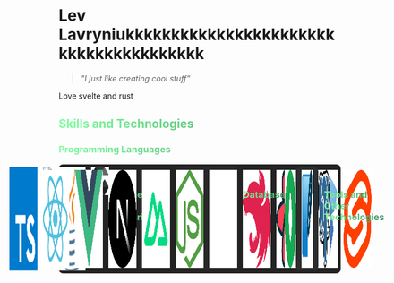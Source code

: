 # Lev Lavryniukkkkkkkkkkkkkkkkkkkkkkkkkkkkkkkkkkkkkkk

> _"I just like creating cool stuff"_

Love svelte and rust
## <p style="background: linear-gradient(to right, #80FF9F, #408F60); -webkit-background-clip: text; -webkit-text-fill-color: transparent;">Skills and Technologies</p>

### <p style="background: linear-gradient(to right, #80FF9F, #408F60); -webkit-background-clip: text; -webkit-text-fill-color: transparent;">Programming Languages</p>

<div style="display:flex;flex-direction:row;gap:10px; background-color: rgb(35,35,35); justify-content:center; padding: 5px 10px; border-radius:8px;"> <img src="./images/typescript-seeklogo.com.svg" width="50">  <img src="https://www.rust-lang.org/logos/rust-logo-128x128.png" width="50"> <img src="./images/java.svg" width="50"> <img src="./images/solidity.svg" height="50"> 

### <p style="background: linear-gradient(to right, #80FF9F, #408F60); -webkit-background-clip: text; -webkit-text-fill-color: transparent;">Frameworks and Libraries</p>

<div style="display:flex;flex-direction:row;gap:10px; background-color: rgb(40,40,40); justify-content:center; padding: 5px 10px; border-radius:8px;"><img src="./images/react-seeklogo.com.svg" width="50"> <img src="./images/vue.svg" width="50"> <img src="./images/next-js-icon-seeklogo.com.svg" width="50"> <img src="./images/nuxt.svg" width="50"> <img src="./images/nodejs-seeklogo.com.svg" width="50"> <img src="./images/expressjs-icon.svg" width="50"> <img src="./images/nestjs-seeklogo.com.svg" width="50"> <img src="./images/react-query-seeklogo.com.svg" width="50"> <img src="./images/solid.svg" width="50"> <img src="./images/svelte.svg" width="50"></div>

### <p style="background: linear-gradient(to right, #80FF9F, #408F60); -webkit-background-clip: text; -webkit-text-fill-color: transparent;">Databases</p>

<div style="display:flex;flex-direction:row;gap:10px; background-color: rgb(45,45,45); justify-content:center; padding: 5px 10px; border-radius:8px;"><img src="./images/mongodb-seeklogo.com.svg" width="50"> <img src="./images/sqlite.svg" width="50"> <img src="./images/postgres.svg" width="50"></div>

### <p style="background: linear-gradient(to right, #80FF9F, #408F60); -webkit-background-clip: text; -webkit-text-fill-color: transparent;">Tools and Other Technologies</p>

<img src="./images/docker.svg" width="50"> <img src="./images/git.svg" width="50"> <img src="./images/sass-seeklogo.com.svg" width="50"> <img src="./images/tw.svg" width="50"><img src="./images/html5-without-wordmark-color.svg" height="50"> <img src="./images/css-3-seeklogo.com.svg" height="50">
